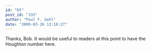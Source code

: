 ```yaml
---
id: "65"
post_id: "335"
author: "Paul F. Gehl"
date: "2009-03-26 12:18:27"
---
```

Thanks, Bob. It would be useful to readers at this point to have the Houghton number here.

